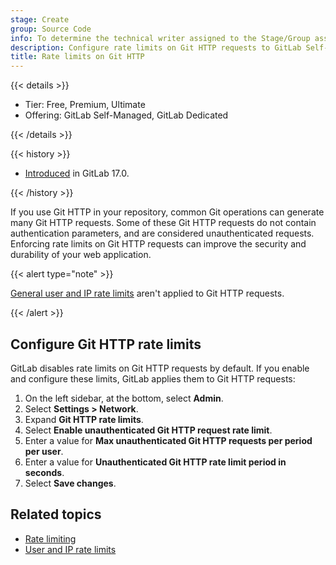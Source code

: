 ```yaml
---
stage: Create
group: Source Code
info: To determine the technical writer assigned to the Stage/Group associated with this page, see https://handbook.gitlab.com/handbook/product/ux/technical-writing/#assignments
description: Configure rate limits on Git HTTP requests to GitLab Self-Managed.
title: Rate limits on Git HTTP
---
```


{{< details >}}

- Tier: Free, Premium, Ultimate
- Offering: GitLab Self-Managed, GitLab Dedicated

{{< /details >}}

{{< history >}}

- [Introduced](https://gitlab.com/gitlab-org/gitlab/-/merge_requests/147112) in GitLab 17.0.

{{< /history >}}

If you use Git HTTP in your repository, common Git operations can generate many Git HTTP requests.
Some of these Git HTTP requests do not contain authentication parameters, and are considered
unauthenticated requests. Enforcing rate limits on Git HTTP requests can improve the security and
durability of your web application.

{{< alert type="note" >}}

[General user and IP rate limits](user_and_ip_rate_limits.md) aren't applied to Git HTTP requests.

{{< /alert >}}

## Configure Git HTTP rate limits

GitLab disables rate limits on Git HTTP requests by default. If you enable and configure these limits,
GitLab applies them to Git HTTP requests:

1. On the left sidebar, at the bottom, select **Admin**.
1. Select **Settings > Network**.
1. Expand **Git HTTP rate limits**.
1. Select **Enable unauthenticated Git HTTP request rate limit**.
1. Enter a value for **Max unauthenticated Git HTTP requests per period per user**.
1. Enter a value for **Unauthenticated Git HTTP rate limit period in seconds**.
1. Select **Save changes**.

## Related topics

- [Rate limiting](../../security/rate_limits.md)
- [User and IP rate limits](user_and_ip_rate_limits.md)
